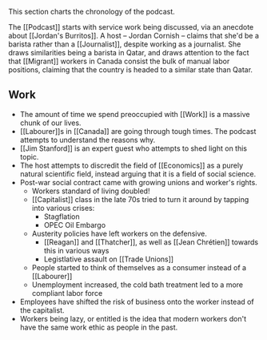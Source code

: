 This section charts the chronology of the podcast.

The [[Podcast]] starts with service work being discussed, via an anecdote about [[Jordan's Burritos]]. A host – Jordan Cornish – claims that she'd be a barista rather than a [[Journalist]], despite working as a journalist. She draws similarities being a barista in Qatar, and draws attention to the fact that [[Migrant]] workers in Canada consist the bulk of manual labor positions, claiming that the country is headed to a similar state than Qatar.
## Work
- The amount of time we spend preoccupied with [[Work]] is a massive chunk of our lives. 
- [[Labourer]]s in [[Canada]] are going through tough times. The podcast attempts to understand the reasons why. 
- [[Jim Stanford]] is an expert guest who attempts to shed light on this topic.
- The host attempts to discredit the field of [[Economics]] as a purely natural scientific field, instead arguing that it is a field of social science. 
- Post-war social contract came with growing unions and worker's rights.
	- Workers standard of living doubled!
	- [[Capitalist]] class in the late 70s tried to turn it around by tapping into various crises:
		- Stagflation
		- OPEC Oil Embargo
	- Austerity policies have left workers on the defensive.
		- [[Reagan]] and [[Thatcher]], as well as [[Jean Chrétien]] towards this in various ways 
		- Legistlative assault on [[Trade Unions]]
	- People started to think of themselves as a consumer instead of a [[Labourer]]
	- Unemployment increased, the cold bath treatment led to a more compliant labor force
- Employees have shifted the risk of business onto the worker instead of the capitalist. 
- Workers being lazy, or entitled is the idea that modern workers don't have the same work ethic as people in the past. 